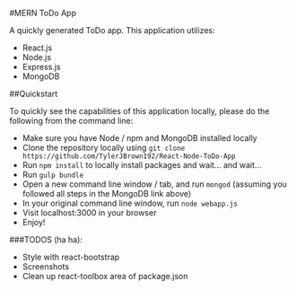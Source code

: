 #MERN ToDo App

A quickly generated ToDo app. This application utilizes:

- React.js
- Node.js
- Express.js
- MongoDB


##Quickstart

To quickly see the capabilities of this application locally, please do the following from the command line:

- Make sure you have Node / npm and MongoDB installed locally
- Clone the repository locally using `git clone https://github.com/TylerJBrown192/React-Node-ToDo-App`
- Run `npm install` to locally install packages and wait... and wait...
- Run `gulp bundle`
- Open a new command line window / tab, and run `mongod` (assuming you followed all steps in the MongoDB link above)
- In your original command line window, run `node webapp.js`
- Visit localhost:3000 in your browser
- Enjoy!


###TODOS (ha ha):
- Style with react-bootstrap
- Screenshots
- Clean up react-toolbox area of package.json
